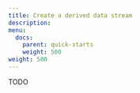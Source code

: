 ```yaml
---
title: Create a derived data stream
description:
menu:
  docs:
    parent: quick-starts
    weight: 500
weight: 500
---
```


TODO